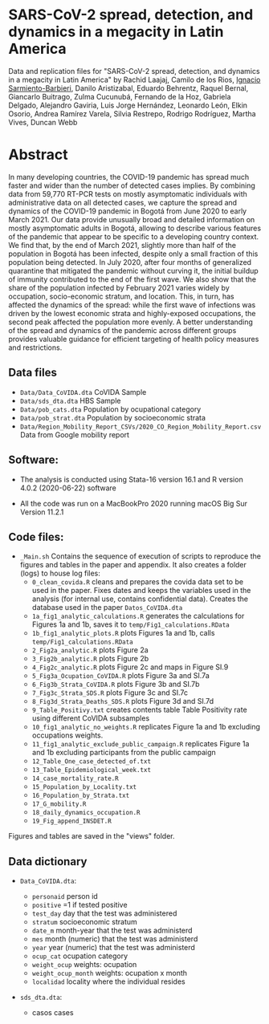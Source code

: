 # SARS-CoV-2 spread, detection, and dynamics in a megacity in Latin America

Data and replication files for "SARS-CoV-2 spread, detection, and dynamics in a megacity in Latin America" by  Rachid Laajaj, Camilo de los Rios, [Ignacio Sarmiento-Barbieri](https://ignaciomsarmiento.github.io), Danilo Aristizabal, Eduardo Behrentz, Raquel Bernal, Giancarlo Buitrago, Zulma Cucunubá, Fernando de la Hoz, Gabriela Delgado, Alejandro Gaviria, Luis Jorge Hernández, Leonardo León, Elkin Osorio, Andrea Ramírez Varela, Silvia Restrepo, Rodrigo Rodríguez, Martha Vives, Duncan Webb

# Abstract

In many developing countries, the COVID-19 pandemic has spread much faster and wider than the number of detected cases implies. By combining data from 59,770 RT-PCR tests on mostly asymptomatic individuals with administrative data on all detected cases, we capture the spread and dynamics of the COVID-19 pandemic in Bogotá from June 2020 to early March 2021. Our data provide unusually broad and detailed information on mostly asymptomatic adults in Bogotá, allowing to describe various features of the pandemic that appear to be specific to a developing country context. We find that, by the end of March 2021, slightly more than half of the population in Bogotá has been infected, despite only a small fraction of this population being detected. In July 2020, after four months of generalized quarantine that mitigated the pandemic without curving it, the initial buildup of immunity contributed to the end of the first wave. We also show that the share of the population infected by February 2021 varies widely by occupation, socio-economic stratum, and location. This, in turn, has affected the dynamics of the spread: while the first wave of infections was driven by the lowest economic strata and highly-exposed occupations, the second peak affected the population more evenly. A better understanding of the spread and dynamics of the pandemic across different groups provides valuable guidance for efficient targeting of health policy measures and restrictions. 



## Data files

- `Data/Data_CoVIDA.dta` CoVIDA Sample
- `Data/sds_dta.dta`     HBS Sample
- `Data/pob_cats.dta`    Population by ocupational category
- `Data/pob_strat.dta`   Population by socioeconomic strata
- `Data/Region_Mobility_Report_CSVs/2020_CO_Region_Mobility_Report.csv` Data from Google mobility report
## Software:

- The analysis is conducted using Stata-16 version 16.1 and R version 4.0.2 (2020-06-22) software

- All the code was run on a MacBookPro 2020 running macOS Big Sur Version 11.2.1

## Code files:

- `_Main.sh` Contains the sequence of execution of scripts to reproduce the figures and tables in the paper and appendix. It also creates a folder (logs) to house  log files: 
	- `0_clean_covida.R` cleans and prepares the covida data set to be used in the paper. Fixes dates and keeps the variables used in the analysis (for internal use, contains confidential data). Creates the database used in the paper `Datos_CoVIDA.dta`
	- `1a_fig1_analytic_calculations.R` generates the calculations for Figures 1a and 1b, saves it to `temp/Fig1_calculations.RData`
	- `1b_fig1_analytic_plots.R` plots  Figures 1a and 1b, calls `temp/Fig1_calculations.RData`
	- `2_Fig2a_analytic.R` plots Figure 2a
	- `3_Fig2b_analytic.R` plots Figure 2b
	- `4_Fig2c_analytic.R` plots Figure 2c and maps in Figure SI.9
	- `5_Fig3a_Ocupation_CoVIDA.R` plots Figure 3a and SI.7a
	- `6_Fig3b_Strata_CoVIDA.R` plots Figure 3b and SI.7b
	- `7_Fig3c_Strata_SDS.R` plots Figure 3c and SI.7c
	- `8_Fig3d_Strata_Deaths_SDS.R` plots Figure 3d and SI.7d
	- `9_Table_Positivy.txt` creates contents table Table Positivity rate using different CoVIDA subsamples
	- `10_fig1_analytic_no_weights.R` replicates Figure 1a and 1b excluding occupations weights.
	- `11_fig1_analytic_exclude_public_campaign.R` replicates Figure 1a and 1b excluding participants from the public campaign
	- `12_Table_One_case_detected_of.txt`
	- `13_Table_Epidemiological_week.txt`
	- `14_case_mortality_rate.R`
	- `15_Population_by_Locality.txt`
	- `16_Population_by_Strata.txt`
	- `17_G_mobility.R`
	- `18_daily_dynamics_occupation.R`
	- `19_Fig_append_INSDET.R`



Figures and tables are saved in the "views" folder. 



 
## Data dictionary

- `Data_CoVIDA.dta`:
	- `personaid`												  person id
	- `positive`                                                  =1 if tested positive
	- `test_day`                                                  day that the test was administered
	- `stratum`													  socioeconomic stratum
	- `date_m`													  month-year that the test was administerd
	- `mes`														  month (numeric) that the test was administerd
	- `year`													  year (numeric) that the test was administerd
	- `ocup_cat`												  ocupation category
	- `weight_ocup`												  weights: ocupation 
	- `weight_ocup_month`									      weights: ocupation x month
	- `localidad`												  locality where the individual resides

- `sds_dta.dta`:

	- casos                                                                           cases
	

